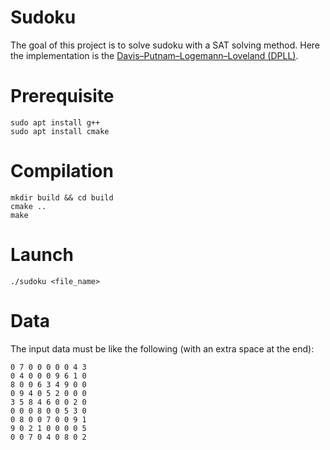 # Sudoku

The goal of this project is to solve sudoku with a SAT solving method.
Here the implementation is the [Davis–Putnam–Logemann–Loveland (DPLL)](https://en.wikipedia.org/wiki/DPLL_algorithm).

# Prerequisite

    sudo apt install g++
    sudo apt install cmake

# Compilation

    mkdir build && cd build
    cmake ..
    make

# Launch

    ./sudoku <file_name>

# Data

The input data must be like the following (with an extra space at the end):

```
0 7 0 0 0 0 0 4 3 
0 4 0 0 0 9 6 1 0 
8 0 0 6 3 4 9 0 0 
0 9 4 0 5 2 0 0 0 
3 5 8 4 6 0 0 2 0 
0 0 0 8 0 0 5 3 0 
0 8 0 0 7 0 0 9 1 
9 0 2 1 0 0 0 0 5 
0 0 7 0 4 0 8 0 2 
```
